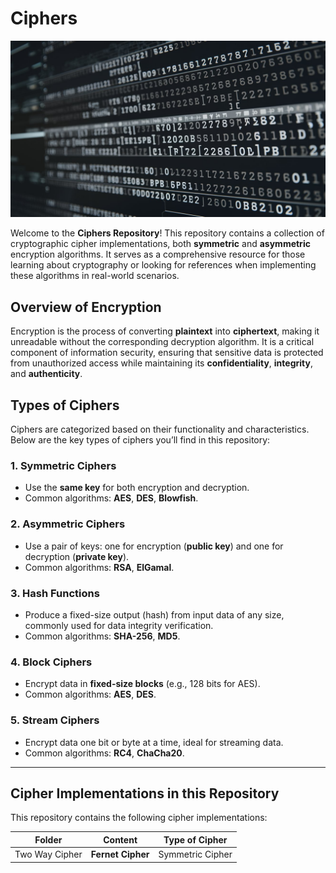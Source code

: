 # Ciphers

![Project Logo](assets/banner.jpeg)

Welcome to the **Ciphers Repository**! This repository contains a collection of cryptographic cipher implementations, both **symmetric** and **asymmetric** encryption algorithms. It serves as a comprehensive resource for those learning about cryptography or looking for references when implementing these algorithms in real-world scenarios.

## Overview of Encryption

Encryption is the process of converting **plaintext** into **ciphertext**, making it unreadable without the corresponding decryption algorithm. It is a critical component of information security, ensuring that sensitive data is protected from unauthorized access while maintaining its **confidentiality**, **integrity**, and **authenticity**.

## Types of Ciphers

Ciphers are categorized based on their functionality and characteristics. Below are the key types of ciphers you’ll find in this repository:

### 1. **Symmetric Ciphers**

- Use the **same key** for both encryption and decryption.
- Common algorithms: **AES**, **DES**, **Blowfish**.

### 2. **Asymmetric Ciphers**

- Use a pair of keys: one for encryption (**public key**) and one for decryption (**private key**).
- Common algorithms: **RSA**, **ElGamal**.

### 3. **Hash Functions**

- Produce a fixed-size output (hash) from input data of any size, commonly used for data integrity verification.
- Common algorithms: **SHA-256**, **MD5**.

### 4. **Block Ciphers**

- Encrypt data in **fixed-size blocks** (e.g., 128 bits for AES).
- Common algorithms: **AES**, **DES**.

### 5. **Stream Ciphers**

- Encrypt data one bit or byte at a time, ideal for streaming data.
- Common algorithms: **RC4**, **ChaCha20**.

---

## Cipher Implementations in this Repository

This repository contains the following cipher implementations:

| Folder         | Content           | Type of Cipher   |
| -------------- | ----------------- | ---------------- |
| Two Way Cipher | **Fernet Cipher** | Symmetric Cipher |

